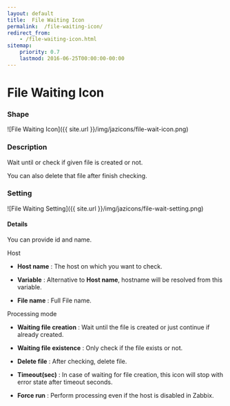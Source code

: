 ```yaml
---
layout: default
title:  File Waiting Icon
permalink:  /file-waiting-icon/
redirect_from: 
    - /file-waiting-icon.html
sitemap: 
    priority: 0.7
    lastmod: 2016-06-25T00:00:00-00:00
---
```


# File Waiting Icon

### Shape

![File Waiting Icon]({{ site.url }}/img/jazicons/file-wait-icon.png)

### Description

Wait until or check if given file is created or not.

You can also delete that file after finish checking.

### Setting

![File Waiting Setting]({{ site.url }}/img/jazicons/file-wait-setting.png)

#### Details

You can provide id and name.

Host

*   **Host name** : The host on which you want to check.
*   **Variable** : Alternative to **Host name**, hostname will be resolved from this variable.


*   **File name** : Full File name.

Processing mode

*   **Waiting file creation** : Wait until the file is created or just continue if already created.
*   **Waiting file existence** : Only check if the file exists or not.


*   **Delete file** : After checking, delete file.
*   **Timeout(sec)** : In case of waiting for file creation, this icon will stop with error state after timeout seconds.

*   **Force run** : Perform processing even if the host is disabled in Zabbix.
